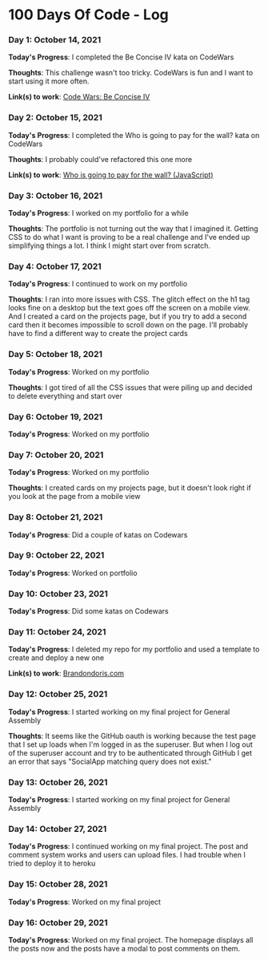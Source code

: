 # 100 Days Of Code - Log

### Day 1: October 14, 2021

**Today's Progress**: I completed the Be Concise IV kata on CodeWars

**Thoughts**: This challenge wasn't too tricky. CodeWars is fun and I want to start using it more often.

**Link(s) to work**: [Code Wars: Be Concise IV](https://www.codewars.com/kata/reviews/57046e21adb0372def00003d/groups/6168424c56e9fc000123a7a0)

### Day 2: October 15, 2021

**Today's Progress**: I completed the Who is going to pay for the wall? kata on CodeWars

**Thoughts**: I probably could've refactored this one more

**Link(s) to work**: [Who is going to pay for the wall? (JavaScript)](https://www.codewars.com/kata/reviews/595797121552c5ed480010fc/groups/60331a7c154fce0001ee8b98)

### Day 3: October 16, 2021

**Today's Progress**: I worked on my portfolio for a while

**Thoughts**: The portfolio is not turning out the way that I imagined it. Getting CSS to do what I want is proving to be a real challenge and I've ended up simplifying things a lot. I think I might start over from scratch.

### Day 4: October 17, 2021

**Today's Progress**: I continued to work on my portfolio

**Thoughts**: I ran into more issues with CSS. The glitch effect on the h1 tag looks fine on a desktop but the text goes off the screen on a mobile view. And I created a card on the projects page, but if you try to add a second card then it becomes impossible to scroll down on the page. I'll probably have to find a different way to create the project cards

### Day 5: October 18, 2021

**Today's Progress**: Worked on my portfolio

**Thoughts**: I got tired of all the CSS issues that were piling up and decided to delete everything and start over

### Day 6: October 19, 2021

**Today's Progress**: Worked on my portfolio

### Day 7: October 20, 2021

**Today's Progress**: Worked on my portfolio

**Thoughts**: I created cards on my projects page, but it doesn't look right if you look at the page from a mobile view

### Day 8: October 21, 2021

**Today's Progress**: Did a couple of katas on Codewars

### Day 9: October 22, 2021

**Today's Progress**: Worked on portfolio

### Day 10: October 23, 2021

**Today's Progress**: Did some katas on Codewars

### Day 11: October 24, 2021

**Today's Progress**: I deleted my repo for my portfolio and used a template to create and deploy a new one

**Link(s) to work**: [Brandondoris.com](https://www.brandondoris.com)

### Day 12: October 25, 2021

**Today's Progress**: I started working on my final project for General Assembly

**Thoughts**: It seems like the GitHub oauth is working because the test page that I set up loads when I'm logged in as the superuser. But when I log out of the superuser account and try to be authenticated through GitHub I get an error that says "SocialApp matching query does not exist." 

### Day 13: October 26, 2021

**Today's Progress**: I started working on my final project for General Assembly

### Day 14: October 27, 2021

**Today's Progress**: I continued working on my final project. The post and comment system works and users can upload files. I had trouble when I tried to deploy it to heroku 

### Day 15: October 28, 2021

**Today's Progress**: Worked on my final project

### Day 16: October 29, 2021

**Today's Progress**: Worked on my final project. The homepage displays all the posts now and the posts have a modal to post comments on them.